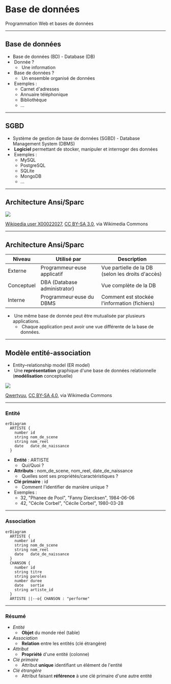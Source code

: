 # Base de données

Programmation Web et bases de données

---

## Base de données

- Base de données (BD) - Database (DB)
- &shy;<!-- .element: class="fragment" --> Donnée ?
  - &shy;<!-- .element: class="fragment" --> Une information
- &shy;<!-- .element: class="fragment" --> Base de données ?
  - &shy;<!-- .element: class="fragment" --> Un ensemble organisé de données
- &shy;<!-- .element: class="fragment" --> Exemples :
  - Carnet d'adresses
  - Annuaire téléphonique
  - Bibliothèque
  - ...

---

## SGBD

- Système de gestion de base de données (SGBD) - Database Management System (DBMS)
- &shy;<!-- .element: class="fragment" --> **Logiciel** permettant de stocker, manipuler et interroger des données
- &shy;<!-- .element: class="fragment" --> Exemples :
  - MySQL
  - PostgreSQL
  - SQLite
  - MongoDB
  - ...

---

## Architecture Ansi/Sparc

![](https://upload.wikimedia.org/wikipedia/commons/5/5c/ANSI-SPARC_DB_model.jpg) <!-- .element: class="full" -->

<p class="reference">
  <a href="https://commons.wikimedia.org/wiki/File:ANSI-SPARC_DB_model.jpg">​Wikipedia user X00022027</a>, <a href="http://creativecommons.org/licenses/by-sa/3.0/">CC BY-SA 3.0</a>, via Wikimedia Commons
</p>

---

## Architecture Ansi/Sparc

| Niveau     | Utilisé par                  | Description                                       |
| ---------- | ---------------------------- | ------------------------------------------------- |
| Externe    | Programmeur·euse applicatif  | Vue partielle de la DB (selon les droits d'accès) |
| Conceptuel | DBA (Database administrator) | Vue complète de la DB                             |
| Interne    | Programmeur·euse du DBMS     | Comment est stockée l'information (fichiers)      |

- &shy;<!-- .element: class="fragment" --> Une même base de donnée peut être mutualisée par plusieurs applications.
  - &shy;<!-- .element: class="fragment" --> Chaque application peut avoir une vue différente de la base de données.

---

## Modèle entité-association

- Entity–relationship model (ER model)
- &shy;<!-- .element: class="fragment" --> Une **représentation** graphique d'une base de données relationnelle (**modélisation** conceptuelle)

![](https://upload.wikimedia.org/wikipedia/commons/3/36/MCD-Relation-Example.svg) <!-- .element: class="full-width fragment" -->

<p class="reference">
  <a href="https://commons.wikimedia.org/wiki/File:MCD-Relation-Example.svg">Qwertyuu</a>, <a href="https://creativecommons.org/licenses/by-sa/4.0">CC BY-SA 4.0</a>, via Wikimedia Commons
</p>

---

### Entité

```mermaid
erDiagram
  ARTISTE {
    number id
    string nom_de_scene
    string nom_reel
    date   date_de_naissance
  }
```

- &shy;<!-- .element: class="fragment" --> **Entité** : ARTISTE
  - &shy;<!-- .element: class="fragment" --> Qui/Quoi ?
- &shy;<!-- .element: class="fragment" --> **Attributs** : nom_de_scene, nom_reel, date_de_naissance
  - &shy;<!-- .element: class="fragment" --> Quelles sont ses propriétés/caractéristiques ?
- &shy;<!-- .element: class="fragment" --> **Clé primaire** : id
  - &shy;<!-- .element: class="fragment" --> Comment l'identifier de manière unique ?
- &shy;<!-- .element: class="fragment" --> Exemples :
  - 32, "Phanee de Pool", "Fanny Diercksen", 1984-06-06
  - 42, "Cécile Corbel", "Cécile Corbel", 1980-03-28

---

### Association

```mermaid
erDiagram
  ARTISTE {
    number id
    string nom_de_scene
    string nom_reel
    date   date_de_naissance
  }
  CHANSON {
    number id
    string titre
    string paroles
    number duree
    date   sortie
    string artiste_id
  }
  ARTISTE ||--o{ CHANSON : "performe"
```

---

### Résumé

- _Entité_
  - &shy;<!-- .element: class="fragment" --> **Objet** du monde réel (table)
- _Association_
  - &shy;<!-- .element: class="fragment" --> **Relation** entre les entités (clé étrangère)
- _Attribut_
  - &shy;<!-- .element: class="fragment" --> **Propriété** d'une entité (colonne)
- _Clé primaire_
  - &shy;<!-- .element: class="fragment" --> Attribut **unique** identifiant un élément de l'entité
- _Clé étrangère_
  - &shy;<!-- .element: class="fragment" --> Attribut faisant **référence** à une clé primaire d'une autre entité
